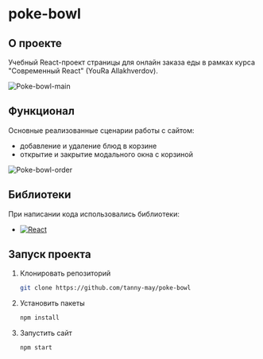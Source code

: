 # poke-bowl

## О проекте
Учебный React-проект страницы для онлайн заказа еды в рамках курса "Современный React" (YouRa Allakhverdov).

![Poke-bowl-main](https://github.com/tanny-may/poke-bowl/assets/111642725/16a48663-b038-4d92-8723-537e66ca89bb)

## Функционал
Основные реализованные сценарии работы с сайтом:
* добавление и удаление блюд в корзине
* открытие и закрытие модального окна с корзиной
  
![Poke-bowl-order](https://github.com/tanny-may/poke-bowl/assets/111642725/75fc70ca-16c6-4f1f-b119-92c18014ddd1)

## Библиотеки
При написании кода использовались библиотеки:
* [![React][React.js]][React-url]

## Запуск проекта
1. Клонировать репозиторий
   ```sh
   git clone https://github.com/tanny-may/poke-bowl
   ```
2. Установить пакеты
   ```sh
   npm install
   ```
3. Запустить сайт
   ```sh
   npm start
   ```

<!-- MARKDOWN LINKS & IMAGES -->
[React.js]: https://img.shields.io/badge/React-20232A?style=flat&logo=react&logoColor=61DAFB
[React-url]: https://reactjs.org/
